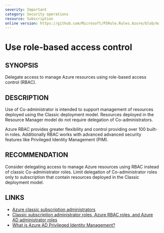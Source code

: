 ```yaml
---
severity: Important
category: Security operations
resource: Subscription
online version: https://github.com/Microsoft/PSRule.Rules.Azure/blob/master/docs/rules/en/Azure.RBAC.CoAdministrator.md
---
```


# Use role-based access control

## SYNOPSIS

Delegate access to manage Azure resources using role-based access control (RBAC).

## DESCRIPTION

Use of Co-administrator is intended to support management of resources deployed using the Classic deployment model.
Resources deployed in the Resource Manager model do not require delegation of Co-administrators.

Azure RBAC provides greater flexibility and control providing over 100 built-in roles.
Additionally RBAC works with advanced advanced security features like Privileged Identity Management (PIM).

## RECOMMENDATION

Consider delegating access to manage Azure resources using RBAC instead of classic Co-administrator roles.
Limit delegation of Co-administrator roles only to subscription that contain resources deployed in the Classic deployment model.

## LINKS

- [Azure classic subscription administrators](https://docs.microsoft.com/en-us/azure/role-based-access-control/classic-administrators)
- [Classic subscription administrator roles, Azure RBAC roles, and Azure AD administrator roles](https://docs.microsoft.com/en-us/azure/role-based-access-control/rbac-and-directory-admin-roles)
- [What is Azure AD Privileged Identity Management?](https://docs.microsoft.com/en-us/azure/active-directory/privileged-identity-management/pim-configure)
